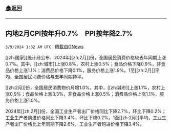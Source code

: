 ###  [:house:返回](README.md)
---


## 内地2月CPI按年升0.7%　PPI按年降2.7%
`3/9/2024 1:32 AM UTC ` [轉載自GNews](https://gnews.org/articles/2378710)

[[zh:国家]]统计局公布，2024年[[zh:2月]]份，全国居民消费价格较去年同期上涨0.7%。其中，[[zh:城市]]上涨0.8%，农村上涨0.5%；食品价格下降0.9%，非食品价格上涨1.1%；消费品价格下降0.1%，服务价格上涨1.9%。1至[[zh:2月]]平均，全国居民消费价格与去年同期持平。

[[zh:2月]]份，全国居民消费物价月增1.0%。其中，[[zh:城市]]上涨1.1%，农村上涨0.9%；食品价格上涨3.3%，非食品价格上涨0.5%；消费品价格上涨1.1%，服务价格上涨1.0%。

2024年[[zh:2月]]份，全国工业生产者出厂价格同比下降2.7%，环比下降0.2%；工业生产者购进价格同比下降3.4%，环比下降0.2%。1至[[zh:2月]]平均，工业生产者出厂价格比上年同期下降2.6%，工业生产者购进价格下降3.4%。
